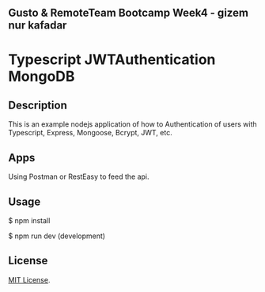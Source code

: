 ## Gusto & RemoteTeam Bootcamp Week4 - gizem nur kafadar

# Typescript JWTAuthentication MongoDB
## Description
This is an example nodejs application of how to Authentication of users with Typescript, Express, Mongoose, Bcrypt, JWT, etc.

## Apps
Using Postman or RestEasy to feed the api.

## Usage

$ npm install

$ npm run dev (development)

## License
[MIT License](http://opensource.org/licenses/MIT).
